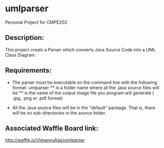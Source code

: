 # umlparser
Personal Project for CMPE202

## Description:
This project creats a Parser which converts Java Source Code into a UML Class Diagram.

## Requirements:
* The parser must be executable on the command line with the following format:
umlparser <source folder> <output file name>
** <source folder> is a folder name where all the .java source files will be
** <output file name> is the name of the output image file you program will generate ( .jpg, .png or .pdf format)

* All the Java source files will be in the "default" package.  That is, there will be no sub-directories in the source folder.


## Associated Waffle Board link: 
http://waffle.io/VimanyuAgg/umlparser
